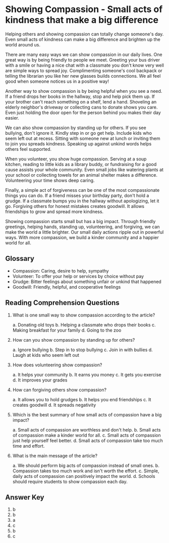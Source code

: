 # Showing Compassion - Small acts of kindness that make a big difference

Helping others and showing compassion can totally change someone's day. Even small acts of kindness can make a big difference and brighten up the world around us.

There are many easy ways we can show compassion in our daily lives. One great way is by being friendly to people we meet. Greeting your bus driver with a smile or having a nice chat with a classmate you don't know very well are simple ways to spread joy. Complimenting someone's cool backpack or telling the librarian you like her new glasses builds connections. We all feel good when someone notices us in a positive way!

Another way to show compassion is by being helpful when you see a need. If a friend drops her books in the hallway, stop and help pick them up. If your brother can't reach something on a shelf, lend a hand. Shoveling an elderly neighbor's driveway or collecting cans to donate shows you care. Even just holding the door open for the person behind you makes their day easier.

We can also show compassion by standing up for others. If you see bullying, don't ignore it. Kindly step in or go get help. Include kids who seem left out at recess. Sitting with someone new at lunch or inviting them to join you spreads kindness. Speaking up against unkind words helps others feel supported.

When you volunteer, you show huge compassion. Serving at a soup kitchen, reading to little kids as a library buddy, or fundraising for a good cause assists your whole community. Even small jobs like watering plants at your school or collecting towels for an animal shelter makes a difference. Volunteering your time shows deep caring.

Finally, a simple act of forgiveness can be one of the most compassionate things you can do. If a friend misses your birthday party, don't hold a grudge. If a classmate bumps you in the hallway without apologizing, let it go. Forgiving others for honest mistakes creates goodwill. It allows friendships to grow and spread more kindness.

Showing compassion starts small but has a big impact. Through friendly greetings, helping hands, standing up, volunteering, and forgiving, we can make the world a little brighter. Our small daily actions ripple out in powerful ways. With more compassion, we build a kinder community and a happier world for all.

## Glossary

- Compassion: Caring, desire to help, sympathy
- Volunteer: To offer your help or services by choice without pay
- Grudge: Bitter feelings about something unfair or unkind that happened
- Goodwill: Friendly, helpful, and cooperative feelings

## Reading Comprehension Questions

1. What is one small way to show compassion according to the article?

   a. Donating old toys
   b. Helping a classmate who drops their books
   c. Making breakfast for your family
   d. Going to the zoo

2. How can you show compassion by standing up for others?

   a. Ignore bullying
   b. Step in to stop bullying
   c. Join in with bullies
   d. Laugh at kids who seem left out

3. How does volunteering show compassion?

   a. It helps your community
   b. It earns you money
   c. It gets you exercise
   d. It improves your grades

4. How can forgiving others show compassion?

   a. It allows you to hold grudges
   b. It helps you end friendships
   c. It creates goodwill
   d. It spreads negativity

5. Which is the best summary of how small acts of compassion have a big impact?

   a. Small acts of compassion are worthless and don't help.
   b. Small acts of compassion make a kinder world for all.
   c. Small acts of compassion just help yourself feel better.
   d. Small acts of compassion take too much time and effort.

6. What is the main message of the article?

   a. We should perform big acts of compassion instead of small ones.
   b. Compassion takes too much work and isn't worth the effort.
   c. Simple, daily acts of compassion can positively impact the world.
   d. Schools should require students to show compassion each day.

## Answer Key

1. b
2. b
3. a
4. c
5. b
6. c
